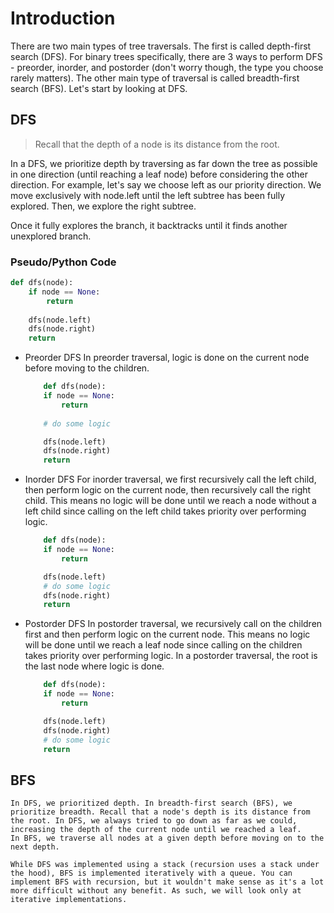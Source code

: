 # Introduction
There are two main types of tree traversals. The first is called depth-first search (DFS). For binary trees specifically, there are 3 ways to perform DFS - preorder, inorder, and postorder (don't worry though, the type you choose rarely matters). The other main type of traversal is called breadth-first search (BFS). Let's start by looking at DFS.

## DFS
> Recall that the depth of a node is its distance from the root. 

In a DFS, we prioritize depth by traversing as far down the tree as possible in one direction (until reaching a leaf node) before considering the other direction. For example, let's say we choose left as our priority direction. We move exclusively with node.left until the left subtree has been fully explored. Then, we explore the right subtree.

Once it fully explores the branch, it backtracks until it finds another unexplored branch.

### Pseudo/Python Code
```python
def dfs(node):
    if node == None:
        return
    
    dfs(node.left)
    dfs(node.right)
    return
```

* Preorder DFS
    In preorder traversal, logic is done on the current node before moving to the children.
    ```python
        def dfs(node):
        if node == None:
            return
        
        # do some logic

        dfs(node.left)
        dfs(node.right)
        return
    ```
* Inorder DFS
    For inorder traversal, we first recursively call the left child, then perform logic on the current node, then recursively call the right child. This means no logic will be done until we reach a node without a left child since calling on the left child takes priority over performing logic.
    ```python
        def dfs(node):
        if node == None:
            return

        dfs(node.left)
        # do some logic
        dfs(node.right)
        return
    ```
* Postorder DFS
    In postorder traversal, we recursively call on the children first and then perform logic on the current node. This means no logic will be done until we reach a leaf node since calling on the children takes priority over performing logic. In a postorder traversal, the root is the last node where logic is done.
    ```python
        def dfs(node):
        if node == None:
            return

        dfs(node.left)
        dfs(node.right)
        # do some logic
        return
    ```
## BFS
    In DFS, we prioritized depth. In breadth-first search (BFS), we prioritize breadth. Recall that a node's depth is its distance from the root. In DFS, we always tried to go down as far as we could, increasing the depth of the current node until we reached a leaf.
    In BFS, we traverse all nodes at a given depth before moving on to the next depth.

    While DFS was implemented using a stack (recursion uses a stack under the hood), BFS is implemented iteratively with a queue. You can implement BFS with recursion, but it wouldn't make sense as it's a lot more difficult without any benefit. As such, we will look only at iterative implementations.

    
